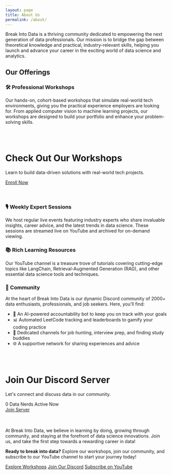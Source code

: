 ```yaml
---
layout: page
title: About Us
permalink: /about/
---
```


Break Into Data is a thriving community dedicated to empowering the next generation of data professionals. Our mission is to bridge the gap between theoretical knowledge and practical, industry-relevant skills, helping you launch and advance your career in the exciting world of data science and analytics.

## Our Offerings

### 🛠️ Professional Workshops

Our hands-on, cohort-based workshops that simulate real-world tech environments, giving you the practical experience employers are looking for. From applied computer vision to machine learning projects, our workshops are designed to build your portfolio and enhance your problem-solving skills.

<br><br>
<div class="discord-widget container">
    <h1>Check Out Our Workshops</h1>
    <p class="subtitle">Learn to build data-driven solutions with real-world tech projects.</p>
    <a href="/workshops" class="button primary-button">Enroll Now</a>
</div>
<br><br>

### 🎙️ Weekly Expert Sessions

We host regular live events featuring industry experts who share invaluable insights, career advice, and the latest trends in data science. These sessions are streamed live on YouTube and archived for on-demand viewing.

### 📚 Rich Learning Resources

Our YouTube channel is a treasure trove of tutorials covering cutting-edge topics like LangChain, Retrieval-Augmented Generation (RAG), and other essential data science tools and techniques.

### 🤝 Community

At the heart of Break Into Data is our dynamic Discord community of 2000+ data enthusiasts, professionals, and job seekers. Here, you'll find:

- 🤖 An AI-powered accountability bot to keep you on track with your goals
- 📊 Automated LeetCode tracking and leaderboards to gamify your coding practice
- 💼 Dedicated channels for job hunting, interview prep, and finding study buddies
- 🌐 A supportive network for sharing experiences and advice

<br><br>
<div class="discord-widget container">
    <h1><span class="discord-logo"></span>Join Our Discord Server</h1>
    <p class="subtitle">Let's connect and discuss data in our community.</p>
    <div class="server-stats">
        <div class="active-users">
            <div id="user-avatars"></div>
            <span id="additional-users"></span>
        </div>
    </div>
    <div class="stat-box">
        <span class="online-indicator"></span>
        <span id="online-members">0</span>
        <span class="stat-label">Data Nerds Active Now</span>
    </div>
    <a href="#" id="join-button" class="button primary-button">Join Server</a>
</div>
<script>
    const apiUrl = `https://discord.com/api/guilds/1168693434572345346/widget.json`;    
    fetch(apiUrl)
      .then(response => response.json())
      .then(data => {
        const userAvatars = document.getElementById('user-avatars');
        const additionalUsers = document.getElementById('additional-users');
        document.getElementById('online-members').textContent = data.presence_count;
        document.getElementById('join-button').href = data.instant_invite;
        // Display up to 3 user avatars
        const displayedUsers = data.members.slice(0, 3);
        displayedUsers.forEach(user => {
            const img = document.createElement('img');
            img.src = user.avatar_url;
            img.alt = user.username;
            userAvatars.appendChild(img);
        });
        // Show additional users count if any
        if (data.presence_count > 3) {
            additionalUsers.textContent = `+${data.presence_count - 3}`;
        }
      });
</script>
<br><br>

At Break Into Data, we believe in learning by doing, growing through community, and staying at the forefront of data science innovations. Join us, and take the first step towards a rewarding career in data!

**Ready to break into data?** Explore our workshops, join our community, and subscribe to our YouTube channel to start your journey today!

<div class="cta-buttons">
  <a href="/workshops" class="cta-button">Explore Workshops</a>
  <a href="#" id="discord-link" class="cta-button">Join Our Discord</a>
  <a href="https://www.youtube.com/@BreakIntoData" class="cta-button">Subscribe on YouTube</a>
</div>
